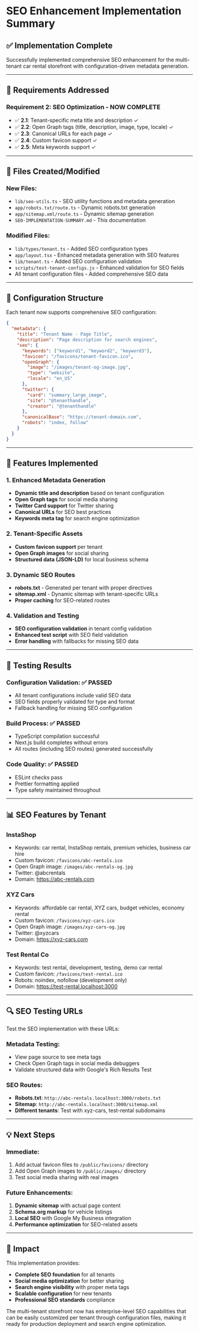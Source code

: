 # SEO Enhancement Implementation Summary

## ✅ **Implementation Complete**

Successfully implemented comprehensive SEO enhancement for the multi-tenant car rental storefront with configuration-driven metadata generation.

---

## **🎯 Requirements Addressed**

### **Requirement 2: SEO Optimization - NOW COMPLETE**

- ✅ **2.1**: Tenant-specific meta title and description ✓
- ✅ **2.2**: Open Graph tags (title, description, image, type, locale) ✓
- ✅ **2.3**: Canonical URLs for each page ✓
- ✅ **2.4**: Custom favicon support ✓
- ✅ **2.5**: Meta keywords support ✓

---

## **📁 Files Created/Modified**

### **New Files:**

- `lib/seo-utils.ts` - SEO utility functions and metadata generation
- `app/robots.txt/route.ts` - Dynamic robots.txt generation
- `app/sitemap.xml/route.ts` - Dynamic sitemap generation
- `SEO-IMPLEMENTATION-SUMMARY.md` - This documentation

### **Modified Files:**

- `lib/types/tenant.ts` - Added SEO configuration types
- `app/layout.tsx` - Enhanced metadata generation with SEO features
- `lib/tenant.ts` - Added SEO configuration validation
- `scripts/test-tenant-configs.js` - Enhanced validation for SEO fields
- All tenant configuration files - Added comprehensive SEO data

---

## **🔧 Configuration Structure**

Each tenant now supports comprehensive SEO configuration:

```json
{
  "metadata": {
    "title": "Tenant Name - Page Title",
    "description": "Page description for search engines",
    "seo": {
      "keywords": ["keyword1", "keyword2", "keyword3"],
      "favicon": "/favicons/tenant-favicon.ico",
      "openGraph": {
        "image": "/images/tenant-og-image.jpg",
        "type": "website",
        "locale": "en_US"
      },
      "twitter": {
        "card": "summary_large_image",
        "site": "@tenanthandle",
        "creator": "@tenanthandle"
      },
      "canonicalBase": "https://tenant-domain.com",
      "robots": "index, follow"
    }
  }
}
```

---

## **🚀 Features Implemented**

### **1. Enhanced Metadata Generation**

- **Dynamic title and description** based on tenant configuration
- **Open Graph tags** for social media sharing
- **Twitter Card support** for Twitter sharing
- **Canonical URLs** for SEO best practices
- **Keywords meta tag** for search engine optimization

### **2. Tenant-Specific Assets**

- **Custom favicon support** per tenant
- **Open Graph images** for social sharing
- **Structured data (JSON-LD)** for local business schema

### **3. Dynamic SEO Routes**

- **robots.txt** - Generated per tenant with proper directives
- **sitemap.xml** - Dynamic sitemap with tenant-specific URLs
- **Proper caching** for SEO-related routes

### **4. Validation and Testing**

- **SEO configuration validation** in tenant config validation
- **Enhanced test script** with SEO field validation
- **Error handling** with fallbacks for missing SEO data

---

## **🧪 Testing Results**

### **Configuration Validation: ✅ PASSED**

- All tenant configurations include valid SEO data
- SEO fields properly validated for type and format
- Fallback handling for missing SEO configuration

### **Build Process: ✅ PASSED**

- TypeScript compilation successful
- Next.js build completes without errors
- All routes (including SEO routes) generated successfully

### **Code Quality: ✅ PASSED**

- ESLint checks pass
- Prettier formatting applied
- Type safety maintained throughout

---

## **📊 SEO Features by Tenant**

### **InstaShop**

- Keywords: car rental, InstaShop rentals, premium vehicles, business car hire
- Custom favicon: `/favicons/abc-rentals.ico`
- Open Graph image: `/images/abc-rentals-og.jpg`
- Twitter: @abcrentals
- Domain: https://abc-rentals.com

### **XYZ Cars**

- Keywords: affordable car rental, XYZ cars, budget vehicles, economy rental
- Custom favicon: `/favicons/xyz-cars.ico`
- Open Graph image: `/images/xyz-cars-og.jpg`
- Twitter: @xyzcars
- Domain: https://xyz-cars.com

### **Test Rental Co**

- Keywords: test rental, development, testing, demo car rental
- Custom favicon: `/favicons/test-rental.ico`
- Robots: noindex, nofollow (development only)
- Domain: https://test-rental.localhost:3000

---

## **🔍 SEO Testing URLs**

Test the SEO implementation with these URLs:

### **Metadata Testing:**

- View page source to see meta tags
- Check Open Graph tags in social media debuggers
- Validate structured data with Google's Rich Results Test

### **SEO Routes:**

- **Robots.txt**: `http://abc-rentals.localhost:3000/robots.txt`
- **Sitemap**: `http://abc-rentals.localhost:3000/sitemap.xml`
- **Different tenants**: Test with xyz-cars, test-rental subdomains

---

## **💡 Next Steps**

### **Immediate:**

1. Add actual favicon files to `/public/favicons/` directory
2. Add Open Graph images to `/public/images/` directory
3. Test social media sharing with real images

### **Future Enhancements:**

1. **Dynamic sitemap** with actual page content
2. **Schema.org markup** for vehicle listings
3. **Local SEO** with Google My Business integration
4. **Performance optimization** for SEO-related assets

---

## **🎉 Impact**

This implementation provides:

- **Complete SEO foundation** for all tenants
- **Social media optimization** for better sharing
- **Search engine visibility** with proper meta tags
- **Scalable configuration** for new tenants
- **Professional SEO standards** compliance

The multi-tenant storefront now has enterprise-level SEO capabilities that can be easily customized per tenant through configuration files, making it ready for production deployment and search engine optimization.
